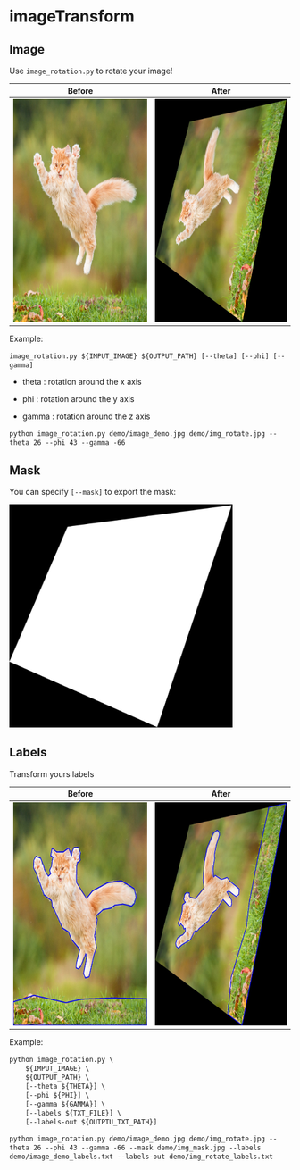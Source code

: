 # imageTransform

## Image

Use ```image_rotation.py``` to rotate your image!

Before | After
------------ | -------------
<img src="https://github.com/DanielHry/imageTransform/blob/main/demo/image_demo.jpg?raw=true" width="400" height="400"> | <img src="https://github.com/DanielHry/imageTransform/blob/main/demo/img_rotate.jpg?raw=true" width="400" height="400">


Example:

```
image_rotation.py ${IMPUT_IMAGE} ${OUTPUT_PATH} [--theta] [--phi] [--gamma]
```

- theta : rotation around the x axis

- phi   : rotation around the y axis

- gamma : rotation around the z axis

```
python image_rotation.py demo/image_demo.jpg demo/img_rotate.jpg --theta 26 --phi 43 --gamma -66
```

## Mask

You can specify ```[--mask]``` to export the mask:

<img src="https://github.com/DanielHry/imageTransform/blob/main/demo/img_mask.jpg?raw=true" width="400" height="400">

## Labels

Transform yours labels

Before | After
------------ | -------------
<img src="https://github.com/DanielHry/imageTransform/blob/main/demo/image_demo_labels.jpg?raw=true" width="400" height="400"> | <img src="https://github.com/DanielHry/imageTransform/blob/main/demo/img_rotate_labels.jpg?raw=true" width="400" height="400">


Example:

```
python image_rotation.py \
    ${IMPUT_IMAGE} \
    ${OUTPUT_PATH} \
    [--theta ${THETA}] \
    [--phi ${PHI}] \
    [--gamma ${GAMMA}] \
    [--labels ${TXT_FILE}] \
    [--labels-out ${OUTPTU_TXT_PATH}]
```

```
python image_rotation.py demo/image_demo.jpg demo/img_rotate.jpg --theta 26 --phi 43 --gamma -66 --mask demo/img_mask.jpg --labels demo/image_demo_labels.txt --labels-out demo/img_rotate_labels.txt
```
